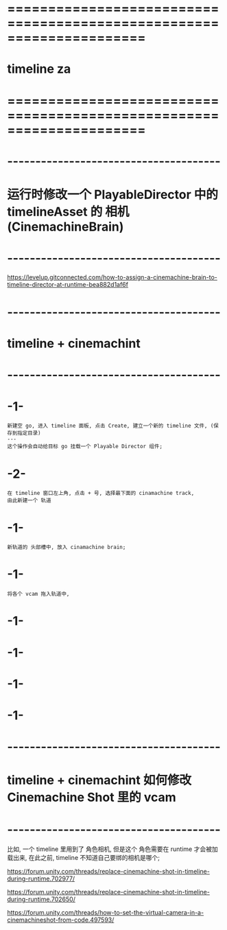 # ===================================================================== #
#                  timeline  za
# ===================================================================== #


# -------------------------------------- #
#     运行时修改一个 PlayableDirector 中的 timelineAsset 的 相机 (CinemachineBrain)
# -------------------------------------- #

https://levelup.gitconnected.com/how-to-assign-a-cinemachine-brain-to-timeline-director-at-runtime-bea882d1af6f




# -------------------------------------- #
#    timeline + cinemachint
# -------------------------------------- #

# -1-
    新建空 go, 进入 timeline 面板, 点击 Create, 建立一个新的 timeline 文件, (保存到指定目录)
    ---
    这个操作会自动给目标 go 挂载一个 Playable Director 组件;

# -2-
    在 timeline 窗口左上角, 点击 + 号, 选择最下面的 cinamachine track,
    由此新建一个 轨道

# -1-
    新轨道的 头部槽中, 放入 cinamachine brain;

# -1-
    将各个 vcam 拖入轨道中,

# -1-

# -1-

# -1-

# -1-



# -------------------------------------- #
#    timeline + cinemachint  如何修改 Cinemachine Shot 里的 vcam
# -------------------------------------- #

比如, 一个 timeline 里用到了 角色相机,
但是这个 角色需要在 runtime 才会被加载出来, 在此之前, timeline 不知道自己要绑的相机是哪个;


https://forum.unity.com/threads/replace-cinemachine-shot-in-timeline-during-runtime.702977/


https://forum.unity.com/threads/replace-cinemachine-shot-in-timeline-during-runtime.702650/


https://forum.unity.com/threads/how-to-set-the-virtual-camera-in-a-cinemachineshot-from-code.497593/
































